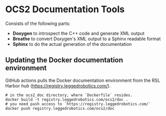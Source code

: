OCS2 Documentation Tools
========================

Consists of the following parts:

- **Doxygen** to introspect the C++ code and generate XML output
- **Breathe** to convert Doxygen's XML output to a Sphinx readable format
- **Sphinx** to do the actual generation of the documentation

Updating the Docker documentation environment
---------------------------------------------

GitHub actions pulls the Docker documentation environment from the RSL Harbor _hub_ (https://registry.leggedrobotics.com/). 

```
# in the ocs2_doc directory, where `Dockerfile` resides. 
docker build -t registry.leggedrobotics.com/ocs2/doc . 
# you need push access to `https://registry.leggedrobotics.com/`
docker push registry.leggedrobotics.com/ocs2/doc 
```
